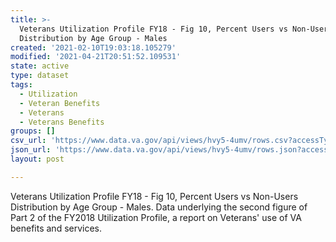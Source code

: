 ```yaml
---
title: >-
  Veterans Utilization Profile FY18 - Fig 10, Percent Users vs Non-Users
  Distribution by Age Group - Males
created: '2021-02-10T19:03:18.105279'
modified: '2021-04-21T20:51:52.109531'
state: active
type: dataset
tags:
  - Utilization
  - Veteran Benefits
  - Veterans
  - Veterans Benefits
groups: []
csv_url: 'https://www.data.va.gov/api/views/hvy5-4umv/rows.csv?accessType=DOWNLOAD'
json_url: 'https://www.data.va.gov/api/views/hvy5-4umv/rows.json?accessType=DOWNLOAD'
layout: post

---
```

Veterans Utilization Profile FY18 - Fig 10, Percent Users vs Non-Users Distribution by Age Group - Males. Data underlying the second figure of Part 2 of the FY2018 Utilization Profile, a report on Veterans' use of VA benefits and services.
